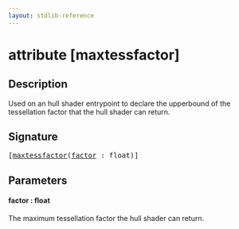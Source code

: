 ```yaml
---
layout: stdlib-reference
---
```


# attribute [maxtessfactor]

## Description

Used on an hull shader entrypoint to declare the upperbound of the tessellation factor that the hull shader can return.

## Signature

<pre>
[<a href="maxtessfactor">maxtessfactor</a>(<a href="maxtessfactor#decl-factor" class="code_param">factor</a> : <span class="code_keyword">float</span>)]
</pre>

## Parameters

####  <a id="decl-factor"></a>factor  : float
The maximum tessellation factor the hull shader can return.


